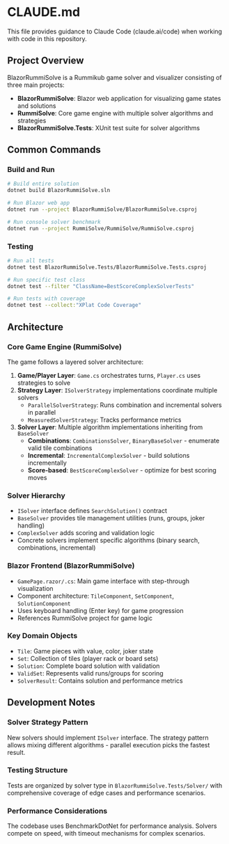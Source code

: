 # CLAUDE.md

This file provides guidance to Claude Code (claude.ai/code) when working with code in this repository.

## Project Overview

BlazorRummiSolve is a Rummikub game solver and visualizer consisting of three main projects:

- **BlazorRummiSolve**: Blazor web application for visualizing game states and solutions
- **RummiSolve**: Core game engine with multiple solver algorithms and strategies  
- **BlazorRummiSolve.Tests**: XUnit test suite for solver algorithms

## Common Commands

### Build and Run
```bash
# Build entire solution
dotnet build BlazorRummiSolve.sln

# Run Blazor web app
dotnet run --project BlazorRummiSolve/BlazorRummiSolve.csproj

# Run console solver benchmark
dotnet run --project RummiSolve/RummiSolve/RummiSolve.csproj
```

### Testing
```bash
# Run all tests
dotnet test BlazorRummiSolve.Tests/BlazorRummiSolve.Tests.csproj

# Run specific test class
dotnet test --filter "ClassName=BestScoreComplexSolverTests"

# Run tests with coverage
dotnet test --collect:"XPlat Code Coverage"
```

## Architecture

### Core Game Engine (RummiSolve)
The game follows a layered solver architecture:

1. **Game/Player Layer**: `Game.cs` orchestrates turns, `Player.cs` uses strategies to solve
2. **Strategy Layer**: `ISolverStrategy` implementations coordinate multiple solvers
   - `ParallelSolverStrategy`: Runs combination and incremental solvers in parallel
   - `MeasuredSolverStrategy`: Tracks performance metrics
3. **Solver Layer**: Multiple algorithm implementations inheriting from `BaseSolver`
   - **Combinations**: `CombinationsSolver`, `BinaryBaseSolver` - enumerate valid tile combinations
   - **Incremental**: `IncrementalComplexSolver` - build solutions incrementally 
   - **Score-based**: `BestScoreComplexSolver` - optimize for best scoring moves

### Solver Hierarchy
- `ISolver` interface defines `SearchSolution()` contract
- `BaseSolver` provides tile management utilities (runs, groups, joker handling)
- `ComplexSolver` adds scoring and validation logic
- Concrete solvers implement specific algorithms (binary search, combinations, incremental)

### Blazor Frontend (BlazorRummiSolve)
- `GamePage.razor/.cs`: Main game interface with step-through visualization
- Component architecture: `TileComponent`, `SetComponent`, `SolutionComponent`
- Uses keyboard handling (Enter key) for game progression
- References RummiSolve project for game logic

### Key Domain Objects
- `Tile`: Game pieces with value, color, joker state
- `Set`: Collection of tiles (player rack or board sets)
- `Solution`: Complete board solution with validation
- `ValidSet`: Represents valid runs/groups for scoring
- `SolverResult`: Contains solution and performance metrics

## Development Notes

### Solver Strategy Pattern
New solvers should implement `ISolver` interface. The strategy pattern allows mixing different algorithms - parallel execution picks the fastest result.

### Testing Structure
Tests are organized by solver type in `BlazorRummiSolve.Tests/Solver/` with comprehensive coverage of edge cases and performance scenarios.

### Performance Considerations
The codebase uses BenchmarkDotNet for performance analysis. Solvers compete on speed, with timeout mechanisms for complex scenarios.